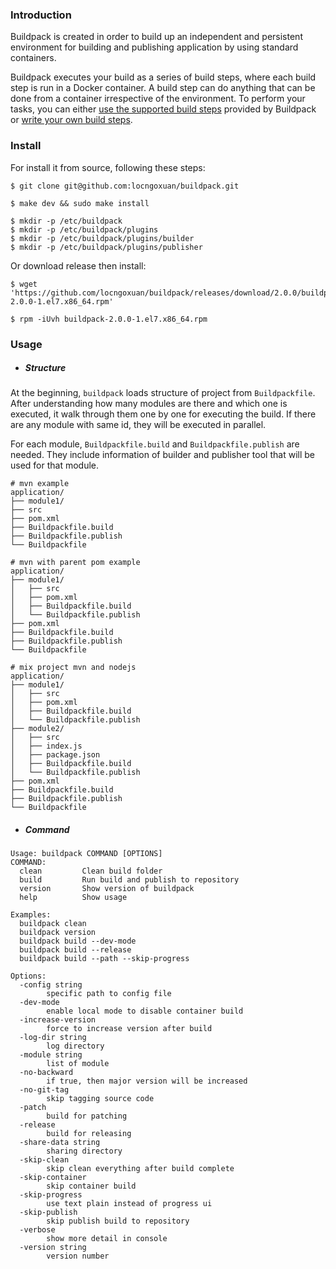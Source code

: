 ### Introduction

Buildpack is created in order to build up an independent and persistent environment for building and publishing application by using standard containers.

Buildpack executes your build as a series of build steps, where each build step is run in a Docker container. A build step can do anything that can be done from a container irrespective of the environment. To perform your tasks, you can either [use the supported build steps](#) provided by Buildpack or [write your own build steps](#).

### Install

For install it from source, following these steps:

```shell
$ git clone git@github.com:locngoxuan/buildpack.git

$ make dev && sudo make install

$ mkdir -p /etc/buildpack
$ mkdir -p /etc/buildpack/plugins
$ mkdir -p /etc/buildpack/plugins/builder
$ mkdir -p /etc/buildpack/plugins/publisher
```



Or download release then install:

```shell
$ wget 'https://github.com/locngoxuan/buildpack/releases/download/2.0.0/buildpack-2.0.0-1.el7.x86_64.rpm'

$ rpm -iUvh buildpack-2.0.0-1.el7.x86_64.rpm
```



### Usage

- ##### Structure

At the beginning, `buildpack` loads structure of project from `Buildpackfile`. After understanding how many modules are there and which one is executed, it walk through them one by one for executing the build. If there are any module with same id, they will be executed in parallel. 

For each module, `Buildpackfile.build` and `Buildpackfile.publish` are needed. They include information of builder and publisher tool that will be used for that module.

``` shell
# mvn example
application/
├── module1/
├── src
├── pom.xml
├── Buildpackfile.build
├── Buildpackfile.publish
└── Buildpackfile

# mvn with parent pom example
application/
├── module1/
│   ├── src
│   ├── pom.xml
│   ├── Buildpackfile.build
│   └── Buildpackfile.publish
├── pom.xml
├── Buildpackfile.build
├── Buildpackfile.publish
└── Buildpackfile

# mix project mvn and nodejs
application/
├── module1/
│   ├── src
│   ├── pom.xml
│   ├── Buildpackfile.build
│   └── Buildpackfile.publish
├── module2/
│   ├── src
│   ├── index.js
│   ├── package.json
│   ├── Buildpackfile.build
│   └── Buildpackfile.publish
├── pom.xml
├── Buildpackfile.build
├── Buildpackfile.publish
└── Buildpackfile
```



- ##### Command

```shell
Usage: buildpack COMMAND [OPTIONS]
COMMAND:
  clean         Clean build folder		
  build         Run build and publish to repository
  version       Show version of buildpack
  help          Show usage

Examples:
  buildpack clean
  buildpack version
  buildpack build --dev-mode
  buildpack build --release
  buildpack build --path --skip-progress

Options:
  -config string
    	specific path to config file
  -dev-mode
    	enable local mode to disable container build
  -increase-version
    	force to increase version after build
  -log-dir string
    	log directory
  -module string
    	list of module
  -no-backward
    	if true, then major version will be increased
  -no-git-tag
    	skip tagging source code
  -patch
    	build for patching
  -release
    	build for releasing
  -share-data string
    	sharing directory
  -skip-clean
    	skip clean everything after build complete
  -skip-container
    	skip container build
  -skip-progress
    	use text plain instead of progress ui
  -skip-publish
    	skip publish build to repository
  -verbose
    	show more detail in console
  -version string
    	version number
```

